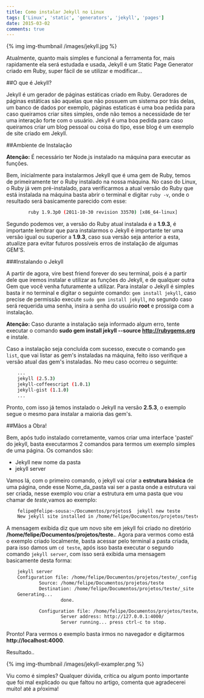 ```yaml
---
title: Como instalar Jekyll no Linux
tags: ['Linux', 'static', 'generators', 'jekyll', 'pages']
date: 2015-03-02
comments: true
---
```



{% img img-thumbnail /images/jekyll.jpg %}

Atualmente, quanto mais simples e funcional a ferramenta for, mais rapidamente ela será estudada e usada, Jekyll é um Static Page Generator criado em Ruby, super fácil de se utilizar e modificar...

<!--more-->

##O que é Jekyll?

Jekyll é um gerador de páginas estáticas criado em Ruby. Geradores de páginas estáticas são aquelas que não possuem um sistema por trás delas, um banco de dados por exemplo, páginas estaticas é uma boa pedida para caso queiramos criar sites simples, onde não temos a necessidade de ter uma interação forte com o usuário. Jekyll é uma boa pedida para caso queiramos criar um blog pessoal ou coisa do tipo, esse blog é um exemplo de site criado em Jekyll.

##Ambiente de Instalação

**Atenção:** É necessário ter Node.js instalado na máquina para executar as funções.

Bem, inicialmente para instalarmos Jekyll que é uma gem de Ruby, temos de primeiramente ter o Ruby instalado na nossa máquina. No caso do Linux, o Ruby já vem pré-instalado, para verificarmos a atual versão do Ruby que está instalada na máquina basta abrir o terminal e digitar `ruby -v`, onde o resultado será basicamente parecido com esse:

``` bash
        ruby 1.9.3p0 (2011-10-30 revision 33570) [x86_64-linux]
```

Segundo podemos ver, a versão do Ruby atual instalada é a **1.9.3**, é importante lembrar que para instalarmos o Jekyll é importante ter uma versão igual ou superior a **1.9.3**,  caso sua versão seja anterior a esta, atualize para evitar futuros possíveis erros de instalação de algumas GEM'S.

###Instalando o Jekyll

A partir de agora, vire best friend forever do seu terminal, pois é a partir dele que iremos instalar e utilizar as funções do Jekyll, e de qualquer outra Gem que você venha futuramente a utilizar.  Para instalar o Jekyll é simples basta ir no terminal e digitar o seguinte comando: `gem install jekyll`, caso precise de permissão execute `sudo gem install jekyll`, no segundo caso será requerida uma senha, insira a senha do usuário **root** e prossiga com a instalação.

**Atenção:** Caso durante a instalação seja informado algum erro, tente executar o comando **sudo gem install jekyll --source http://rubygems.org** e instale.

Caso a instalação seja concluída com sucesso, execute o comando `gem list`, que vai listar as gem's instaladas na máquina, feito isso verifique a versão atual das gem's instaladas. No meu caso ocorreu o seguinte:

``` bash
    ...
    jekyll (2.5.3)
    jekyll-coffeescript (1.0.1)
    jekyll-gist (1.1.0)
    ...
```

Pronto, com isso já temos instalado o Jekyll na versão **2.5.3**, o exemplo segue o mesmo para instalar a maioria das gem's.

##Mãos a Obra!

Bem, após tudo instalado corretamente, vamos criar uma interface 'pastel' do jekyll, basta executarmos 2 comandos para termos um exemplo simples de uma página.
Os comandos são:

* Jekyll new nome da pasta
* jekyll server

Vamos lá, com o primeiro comando, o jekyll vai criar a **estrutura básica** de uma página, onde esse Nome_da_pasta vai ser a pasta onde a estrutura vai ser criada, nesse exemplo vou criar a estrutura em uma pasta que vou chamar de *teste*,vamos ao exemplo:

``` bash
    felipe@felipe-sousa:~/Documentos/projetos$  jekyll new teste
    New jekyll site installed in /home/felipe/Documentos/projetos/teste.
```

A mensagem exibida diz que um novo site em jekyll foi criado no diretório **/home/felipe/Documentos/projetos/teste.**. Agora para vermos como está o exemplo criado localmente, basta acessar pelo terminal a pasta criada, para isso damos um `cd teste`, após isso basta executar o segundo comando `jekyll server`, com isso será exibida uma mensagem basicamente desta forma:

``` bash
    jekyll server
    Configuration file: /home/felipe/Documentos/projetos/teste/_config.yml
            Source: /home/felipe/Documentos/projetos/teste
            Destination: /home/felipe/Documentos/projetos/teste/_site
    Generating...
                    done.

            Configuration file: /home/felipe/Documentos/projetos/teste/_config.yml
                    Server address: http://127.0.0.1:4000/
                    Server running... press ctrl-c to stop.
``` 

 Pronto! Para vermos o exemplo basta irmos no navegador e digitarmos **http://localhost:4000**.

 Resultado..

 {% img img-thumbnail /images/jekyll-exampler.png %}


 Viu como é simples? Qualquer dúvida, crítica ou algum ponto importante que foi mal explicado ou que faltou no artigo, comenta que agradecerei muito! até a pŕoxima!
